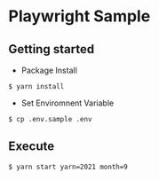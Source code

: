 # Playwright Sample

## Getting started

- Package Install
```shell
$ yarn install
```

- Set Enviromnent Variable
```shell
$ cp .env.sample .env
```

## Execute

```shell
$ yarn start yarn=2021 month=9
```
